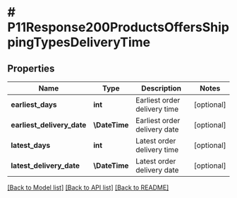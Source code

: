 # # P11Response200ProductsOffersShippingTypesDeliveryTime

## Properties

Name | Type | Description | Notes
------------ | ------------- | ------------- | -------------
**earliest_days** | **int** | Earliest order delivery time | [optional]
**earliest_delivery_date** | **\DateTime** | Earliest order delivery date | [optional]
**latest_days** | **int** | Latest order delivery time | [optional]
**latest_delivery_date** | **\DateTime** | Latest order delivery date | [optional]

[[Back to Model list]](../../README.md#models) [[Back to API list]](../../README.md#endpoints) [[Back to README]](../../README.md)
